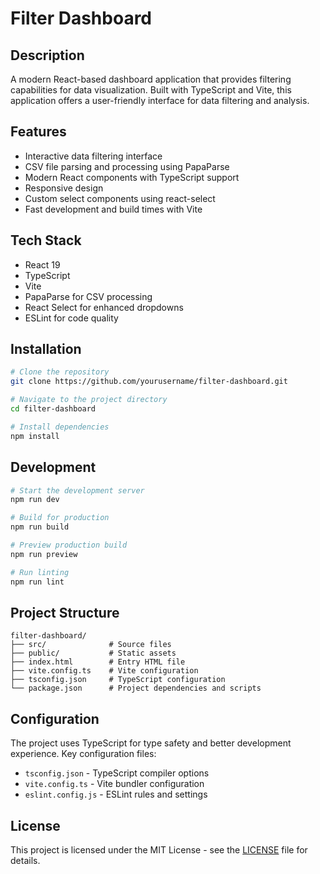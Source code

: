 # Filter Dashboard

## Description
A modern React-based dashboard application that provides filtering capabilities for data visualization. Built with TypeScript and Vite, this application offers a user-friendly interface for data filtering and analysis.

## Features
- Interactive data filtering interface
- CSV file parsing and processing using PapaParse
- Modern React components with TypeScript support
- Responsive design
- Custom select components using react-select
- Fast development and build times with Vite

## Tech Stack
- React 19
- TypeScript
- Vite
- PapaParse for CSV processing
- React Select for enhanced dropdowns
- ESLint for code quality

## Installation
```bash
# Clone the repository
git clone https://github.com/yourusername/filter-dashboard.git

# Navigate to the project directory
cd filter-dashboard

# Install dependencies
npm install
```

## Development
```bash
# Start the development server
npm run dev

# Build for production
npm run build

# Preview production build
npm run preview

# Run linting
npm run lint
```

## Project Structure
```
filter-dashboard/
├── src/              # Source files
├── public/           # Static assets
├── index.html        # Entry HTML file
├── vite.config.ts    # Vite configuration
├── tsconfig.json     # TypeScript configuration
└── package.json      # Project dependencies and scripts
```

## Configuration
The project uses TypeScript for type safety and better development experience. Key configuration files:
- `tsconfig.json` - TypeScript compiler options
- `vite.config.ts` - Vite bundler configuration
- `eslint.config.js` - ESLint rules and settings

## License
This project is licensed under the MIT License - see the [LICENSE](LICENSE) file for details.
